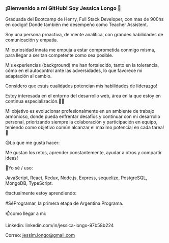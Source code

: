 ### ¡Bienvenido a mi GitHub! Soy Jessica Longo 👋
Graduada del Bootcamp de Henry, Full Stack Developer, con mas de 900hs en codigo!
Donde también me desempeño como Teacher Assistent.

Soy una persona proactiva, de mente analítica, con grandes habilidades de comunicación y empatía.

Mi curiosidad innata me empuja a estar comprometida conmigo misma, para llegar a ser tan competente como sea posible.

Mis experiencias (background) me han fortalecido, tanto en la tolerancia, cómo en el autocontrol ante las adversidades, lo que favorece mi adaptación al cambio.

Considero que estás cualidades potencian mis habilidades de liderazgo!


Estoy interesada en el entorno del desarrollo web, área en la que estoy en continua especialización.🧑‍💻 


Mi objetivo es evolucionar profesionalmente en un ambiente de trabajo armonioso, donde pueda enfrentar desafíos y continuar con mi desarrollo personal, priorizando siempre la colaboración y participación en equipo, teniendo como objetivo común alcanzar el máximo potencial en cada tarea!🤝

😍Lo que me gusta hacer:

Me gustan los retos, aprender constantemente, ayudar a otros y compartir ideas!

🧠Yo sé / uso:

JavaScript, React, Redux, Node.js, Express, sequelize, PostgreSQL, MongoDB, TypeScript.

🤓actualmente estoy aprendiendo:

#SéProgramar, la primera etapa de Argentina Programa.

📫como llegar a mi:

Linkedin: linkedin.com/in/jessica-longo-97b58b224

Correo: jessim.longo@gmail.com


